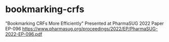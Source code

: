 # bookmarking-crfs

"Bookmarking CRFs More Efficiently" 
Presented at PharmaSUG 2022
Paper EP-096
https://www.pharmasug.org/proceedings/2022/EP/PharmaSUG-2022-EP-096.pdf
